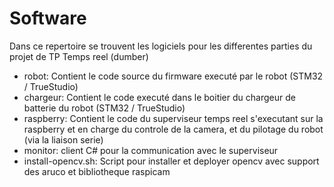 # Software

Dans ce repertoire se trouvent les logiciels pour les differentes parties du projet de TP Temps reel (dumber)
- robot: Contient le code source du firmware executé par le robot (STM32 / TrueStudio)
- chargeur: Contient le code executé dans le boitier du chargeur de batterie du robot (STM32 / TrueStudio)
- raspberry: Contient le code du superviseur temps reel s'executant sur la raspberry et en charge du controle de la camera, et du pilotage du robot (via la liaison serie)
- monitor: client C# pour la communication avec le superviseur
- install-opencv.sh: Script pour installer et deployer opencv avec support des aruco et bibliotheque raspicam
